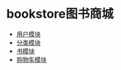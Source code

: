 # bookstore图书商城
  - [用户模块](https://github.com/WhCannon/bookstore/tree/master/user/READMD.MD)
  - [分类模块](https://github.com/WhCannon/bookstore/tree/master/Category/READMD.MD)
  - [书模块](https://github.com/WhCannon/bookstore/tree/master/Book/READMD.MD) 
  - [购物车模块](https://github.com/WhCannon/bookstore/tree/master/Cart/READMD.MD) 

